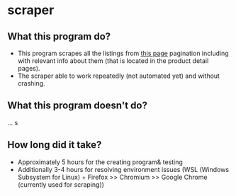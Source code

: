 # scraper
## What this program do? 
- This program scrapes all the listings from [this page](https://www.ceresne.sk/ponuka-byvania/) pagination including with relevant info about them (that is located in the product detail pages).
- The scraper able to work repeatedly (not automated yet) and without crashing.

## What this program doesn't do?
...
 s
## How long did it take?
- Approximately 5 hours for the creating program& testing
- Additionally 3-4 hours for resolving environment issues (WSL (Windows Subsystem for Linux) + Firefox >> Chromium >> Google Chrome (currently used for scraping))

